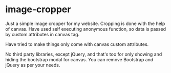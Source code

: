 # image-cropper

Just a simple image cropper for my website. Cropping is done with the help of canvas. Have used self executing anonymous function, so data is passed by custom attributes in canvas tag.

Have tried to make things only come with canvas custom attributes.

No third party libraries, except jQuery, and that's too for only showing and hiding the bootstrap modal for canvas. You can remove Bootstrap and jQuery as per your needs.

